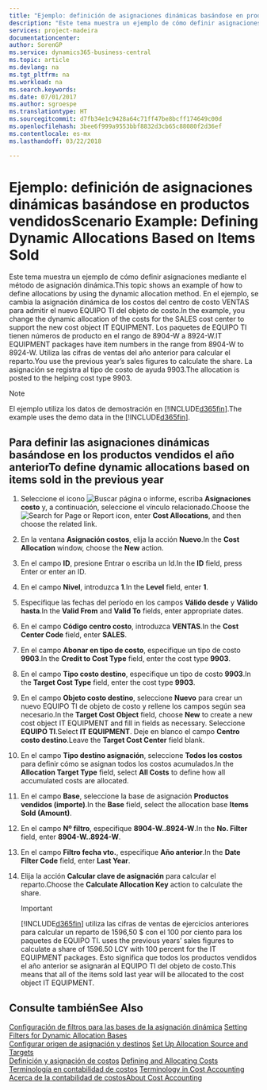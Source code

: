 ```yaml
---
title: "Ejemplo: definición de asignaciones dinámicas basándose en productos vendidos | Documentos de Microsoft"
description: "Este tema muestra un ejemplo de cómo definir asignaciones mediante el método de asignación dinámica."
services: project-madeira
documentationcenter: 
author: SorenGP
ms.service: dynamics365-business-central
ms.topic: article
ms.devlang: na
ms.tgt_pltfrm: na
ms.workload: na
ms.search.keywords: 
ms.date: 07/01/2017
ms.author: sgroespe
ms.translationtype: HT
ms.sourcegitcommit: d7fb34e1c9428a64c71ff47be8bcff174649c00d
ms.openlocfilehash: 3bee6f999a9553bbf8832d3cb65c88080f2d36ef
ms.contentlocale: es-mx
ms.lasthandoff: 03/22/2018

---
```

# <a name="scenario-example-defining-dynamic-allocations-based-on-items-sold"></a><span data-ttu-id="c0c38-103">Ejemplo: definición de asignaciones dinámicas basándose en productos vendidos</span><span class="sxs-lookup"><span data-stu-id="c0c38-103">Scenario Example: Defining Dynamic Allocations Based on Items Sold</span></span>
<span data-ttu-id="c0c38-104">Este tema muestra un ejemplo de cómo definir asignaciones mediante el método de asignación dinámica.</span><span class="sxs-lookup"><span data-stu-id="c0c38-104">This topic shows an example of how to define allocations by using the dynamic allocation method.</span></span> <span data-ttu-id="c0c38-105">En el ejemplo, se cambia la asignación dinámica de los costos del centro de costo VENTAS para admitir el nuevo EQUIPO TI del objeto de costo.</span><span class="sxs-lookup"><span data-stu-id="c0c38-105">In the example, you change the dynamic allocation of the costs for the SALES cost center to support the new cost object IT EQUIPMENT.</span></span> <span data-ttu-id="c0c38-106">Los paquetes de EQUIPO TI tienen números de producto en el rango de 8904-W a 8924-W.</span><span class="sxs-lookup"><span data-stu-id="c0c38-106">IT EQUIPMENT packages have item numbers in the range from 8904-W to 8924-W.</span></span> <span data-ttu-id="c0c38-107">Utiliza las cifras de ventas del año anterior para calcular el reparto.</span><span class="sxs-lookup"><span data-stu-id="c0c38-107">You use the previous year’s sales figures to calculate the share.</span></span> <span data-ttu-id="c0c38-108">La asignación se registra al tipo de costo de ayuda 9903.</span><span class="sxs-lookup"><span data-stu-id="c0c38-108">The allocation is posted to the helping cost type 9903.</span></span>  

> [!NOTE]  
>  <span data-ttu-id="c0c38-109">El ejemplo utiliza los datos de demostración en [!INCLUDE[d365fin](includes/d365fin_md.md)].</span><span class="sxs-lookup"><span data-stu-id="c0c38-109">The example uses the demo data in the [!INCLUDE[d365fin](includes/d365fin_md.md)].</span></span>  

## <a name="to-define-dynamic-allocations-based-on-items-sold-in-the-previous-year"></a><span data-ttu-id="c0c38-110">Para definir las asignaciones dinámicas basándose en los productos vendidos el año anterior</span><span class="sxs-lookup"><span data-stu-id="c0c38-110">To define dynamic allocations based on items sold in the previous year</span></span>  

1.  <span data-ttu-id="c0c38-111">Seleccione el icono ![Buscar página o informe](media/ui-search/search_small.png "icono Buscar página o informe"), escriba **Asignaciones costo** y, a continuación, seleccione el vínculo relacionado.</span><span class="sxs-lookup"><span data-stu-id="c0c38-111">Choose the ![Search for Page or Report](media/ui-search/search_small.png "Search for Page or Report icon") icon, enter **Cost Allocations**, and then choose the related link.</span></span>  
2.  <span data-ttu-id="c0c38-112">En la ventana **Asignación costos**, elija la acción **Nuevo**.</span><span class="sxs-lookup"><span data-stu-id="c0c38-112">In the **Cost Allocation** window, choose the **New** action.</span></span>  
3.  <span data-ttu-id="c0c38-113">En el campo **ID**, presione Entrar o escriba un Id.</span><span class="sxs-lookup"><span data-stu-id="c0c38-113">In the **ID** field, press Enter or enter an ID.</span></span>  
4.  <span data-ttu-id="c0c38-114">En el campo **Nivel**, introduzca **1**.</span><span class="sxs-lookup"><span data-stu-id="c0c38-114">In the **Level** field, enter **1**.</span></span>  
5.  <span data-ttu-id="c0c38-115">Especifique las fechas del período en los campos **Válido desde** y **Válido hasta**.</span><span class="sxs-lookup"><span data-stu-id="c0c38-115">In the **Valid From** and **Valid To** fields, enter appropriate dates.</span></span>  
6.  <span data-ttu-id="c0c38-116">En el campo **Código centro costo**, introduzca **VENTAS**.</span><span class="sxs-lookup"><span data-stu-id="c0c38-116">In the **Cost Center Code** field, enter **SALES**.</span></span>  
7.  <span data-ttu-id="c0c38-117">En el campo **Abonar en tipo de costo**, especifique un tipo de costo **9903**.</span><span class="sxs-lookup"><span data-stu-id="c0c38-117">In the **Credit to Cost Type** field, enter the cost type **9903**.</span></span>  
8.  <span data-ttu-id="c0c38-118">En el campo **Tipo costo destino**, especifique un tipo de costo **9903**.</span><span class="sxs-lookup"><span data-stu-id="c0c38-118">In the **Target Cost Type** field, enter the cost type **9903**.</span></span>  
9. <span data-ttu-id="c0c38-119">En el campo **Objeto costo destino**, seleccione **Nuevo** para crear un nuevo EQUIPO TI de objeto de costo y rellene los campos según sea necesario.</span><span class="sxs-lookup"><span data-stu-id="c0c38-119">In the **Target Cost Object** field, choose **New** to create a new cost object IT EQUIPMENT and fill in fields as necessary.</span></span> <span data-ttu-id="c0c38-120">Seleccione **EQUIPO TI**.</span><span class="sxs-lookup"><span data-stu-id="c0c38-120">Select **IT EQUIPMENT**.</span></span> <span data-ttu-id="c0c38-121">Deje en blanco el campo **Centro costo destino**.</span><span class="sxs-lookup"><span data-stu-id="c0c38-121">Leave the **Target Cost Center** field blank.</span></span>  
10. <span data-ttu-id="c0c38-122">En el campo **Tipo destino asignación**, seleccione **Todos los costos** para definir cómo se asignan todos los costos acumulados.</span><span class="sxs-lookup"><span data-stu-id="c0c38-122">In the **Allocation Target Type** field, select **All Costs** to define how all accumulated costs are allocated.</span></span>  
11. <span data-ttu-id="c0c38-123">En el campo **Base**, seleccione la base de asignación **Productos vendidos (importe)**.</span><span class="sxs-lookup"><span data-stu-id="c0c38-123">In the **Base** field, select the allocation base **Items Sold (Amount)**.</span></span>  
12. <span data-ttu-id="c0c38-124">En el campo **Nº filtro**, especifique **8904-W..8924-W**.</span><span class="sxs-lookup"><span data-stu-id="c0c38-124">In the **No. Filter** field, enter **8904-W..8924-W**.</span></span>  
13. <span data-ttu-id="c0c38-125">En el campo **Filtro fecha vto.**, especifique **Año anterior**.</span><span class="sxs-lookup"><span data-stu-id="c0c38-125">In the **Date Filter Code** field, enter **Last Year**.</span></span>  
14. <span data-ttu-id="c0c38-126">Elija la acción **Calcular clave de asignación** para calcular el reparto.</span><span class="sxs-lookup"><span data-stu-id="c0c38-126">Choose the **Calculate Allocation Key** action to calculate the share.</span></span>  

    > [!IMPORTANT]  
    >  [!INCLUDE[d365fin](includes/d365fin_md.md)]<span data-ttu-id="c0c38-127"> utiliza las cifras de ventas de ejercicios anteriores para calcular un reparto de 1596,50 $ con el 100 por ciento para los paquetes de EQUIPO TI.</span><span class="sxs-lookup"><span data-stu-id="c0c38-127"> uses the previous years’ sales figures to calculate a share of 1596.50 LCY with 100 percent for the IT EQUIPMENT packages.</span></span> <span data-ttu-id="c0c38-128">Esto significa que todos los productos vendidos el año anterior se asignarán al EQUIPO TI del objeto de costo.</span><span class="sxs-lookup"><span data-stu-id="c0c38-128">This means that all of the items sold last year will be allocated to the cost object IT EQUIPMENT.</span></span>  

## <a name="see-also"></a><span data-ttu-id="c0c38-129">Consulte también</span><span class="sxs-lookup"><span data-stu-id="c0c38-129">See Also</span></span>  
 <span data-ttu-id="c0c38-130">[Configuración de filtros para las bases de la asignación dinámica](finance-setting-filters-for-dynamic-allocation-bases.md) </span><span class="sxs-lookup"><span data-stu-id="c0c38-130">[Setting Filters for Dynamic Allocation Bases](finance-setting-filters-for-dynamic-allocation-bases.md) </span></span>  
 <span data-ttu-id="c0c38-131">[Configurar origen de asignación y destinos](finance-how-to-set-up-allocation-source-and-targets.md) </span><span class="sxs-lookup"><span data-stu-id="c0c38-131">[Set Up Allocation Source and Targets](finance-how-to-set-up-allocation-source-and-targets.md) </span></span>  
 <span data-ttu-id="c0c38-132">[Definición y asignación de costos](finance-define-and-allocate-costs.md) </span><span class="sxs-lookup"><span data-stu-id="c0c38-132">[Defining and Allocating Costs](finance-define-and-allocate-costs.md) </span></span>  
 <span data-ttu-id="c0c38-133">[Terminología en contabilidad de costos](finance-terminology-in-cost-accounting.md) </span><span class="sxs-lookup"><span data-stu-id="c0c38-133">[Terminology in Cost Accounting](finance-terminology-in-cost-accounting.md) </span></span>  
 [<span data-ttu-id="c0c38-134">Acerca de la contabilidad de costos</span><span class="sxs-lookup"><span data-stu-id="c0c38-134">About Cost Accounting</span></span>](finance-about-cost-accounting.md)

